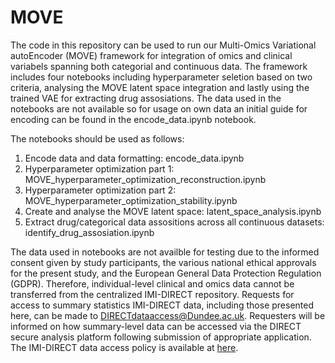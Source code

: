 # MOVE

The code in this repository can be used to run our Multi-Omics Variational autoEncoder (MOVE) framework for integration of omics and clinical variabels spanning both categorial and continuous data. The framework includes four notebooks including hyperparameter seletion based on two criteria, analysing the MOVE latent space integration and lastly using the trained VAE for extracting drug assosiations. The data used in the notebooks are not available so for usage on own data an initial guide for encoding can be found in the encode_data.ipynb notebook.

The notebooks should be used as follows:
1. Encode data and data formatting: encode_data.ipynb
2. Hyperparameter optimization part 1: MOVE_hyperparameter_optimization_reconstruction.ipynb
3. Hyperparameter optimization part 2: MOVE_hyperparameter_optimization_stability.ipynb
4. Create and analyse the MOVE latent space: latent_space_analysis.ipynb
5. Extract drug/categorical data assositions across all continuous datasets: identify_drug_assosiation.ipynb

The data used in notebooks are not availble for testing due to the informed consent given by study participants, the various national ethical approvals for the present study, and the European General Data Protection Regulation (GDPR). Therefore, individual-level clinical and omics data cannot be transferred from the centralized IMI-DIRECT repository. Requests for access to summary statistics IMI-DIRECT data, including those presented here, can be made to DIRECTdataaccess@Dundee.ac.uk. Requesters will be informed on how summary-level data can be accessed via the DIRECT secure analysis platform following submission of appropriate application. The IMI-DIRECT data access policy is available at [here](https://directdiabetes.org).

